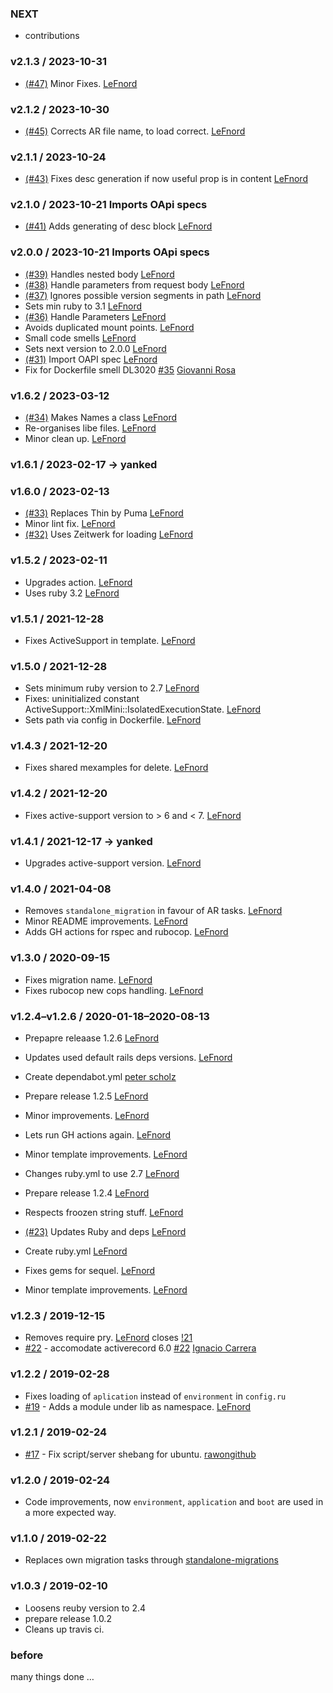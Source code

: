 ### NEXT

- contributions

### v2.1.3 / 2023-10-31

- [(#47)](https://github.com/LeFnord/grape-starter/pull/47) Minor Fixes. [LeFnord](https://github.com/LeFnord)

### v2.1.2 / 2023-10-30

- [(#45)](https://github.com/LeFnord/grape-starter/pull/45) Corrects AR file name, to load correct. [LeFnord](https://github.com/LeFnord)


### v2.1.1 / 2023-10-24

- [(#43)](https://github.com/LeFnord/grape-starter/pull/43) Fixes desc generation if now useful prop is in content [LeFnord](https://github.com/LeFnord)

### v2.1.0 / 2023-10-21 Imports OApi specs

- [(#41)](https://github.com/LeFnord/grape-starter/pull/41) Adds generating of desc block [LeFnord](https://github.com/LeFnord)

### v2.0.0 / 2023-10-21 Imports OApi specs

- [(#39)](https://github.com/LeFnord/grape-starter/pull/39) Handles nested body [LeFnord](https://github.com/LeFnord)
- [(#38)](https://github.com/LeFnord/grape-starter/pull/38) Handle parameters from request body [LeFnord](https://github.com/LeFnord)
- [(#37)](https://github.com/LeFnord/grape-starter/pull/37) Ignores possible version segments in path [LeFnord](https://github.com/LeFnord)
- Sets min ruby to 3.1 [LeFnord](https://github.com/LeFnord)
- [(#36)](https://github.com/LeFnord/grape-starter/pull/36) Handle Parameters [LeFnord](https://github.com/LeFnord)
- Avoids duplicated mount points. [LeFnord](https://github.com/LeFnord)
- Small code smells [LeFnord](https://github.com/LeFnord)
- Sets next version to 2.0.0 [LeFnord](https://github.com/LeFnord)
- [(#31)](https://github.com/LeFnord/grape-starter/pull/31) Import OAPI spec [LeFnord](https://github.com/LeFnord)
- Fix for Dockerfile smell DL3020 [#35](https://github.com/LeFnord/grape-starter/pull/35) [Giovanni Rosa](https://github.com/grosa1)

### v1.6.2 / 2023-03-12

- [(#34)](https://github.com/LeFnord/grape-starter/pull/34) Makes Names a class [LeFnord](https://github.com/LeFnord)
- Re-organises libe files. [LeFnord](https://github.com/LeFnord)
- Minor clean up. [LeFnord](https://github.com/LeFnord)

### v1.6.1 / 2023-02-17 -> yanked

### v1.6.0 / 2023-02-13

- [(#33)](https://github.com/LeFnord/grape-starter/pull/33) Replaces Thin by Puma [LeFnord](https://github.com/LeFnord)
- Minor lint fix. [LeFnord](https://github.com/LeFnord)
- [(#32)](https://github.com/LeFnord/grape-starter/pull/32) Uses Zeitwerk for loading [LeFnord](https://github.com/LeFnord)

### v1.5.2 / 2023-02-11

- Upgrades action. [LeFnord](https://github.com/LeFnord)
- Uses ruby 3.2 [LeFnord](https://github.com/LeFnord)

### v1.5.1 / 2021-12-28

- Fixes ActiveSupport in template. [LeFnord](https://github.com/LeFnord)

### v1.5.0 / 2021-12-28

- Sets minimum ruby version to 2.7 [LeFnord](https://github.com/LeFnord)
- Fixes: uninitialized constant ActiveSupport::XmlMini::IsolatedExecutionState. [LeFnord](https://github.com/LeFnord)
- Sets path via config in Dockerfile. [LeFnord](https://github.com/LeFnord)

### v1.4.3 / 2021-12-20

- Fixes shared mexamples for delete. [LeFnord](https://github.com/LeFnord)

### v1.4.2 / 2021-12-20

- Fixes active-support version to > 6 and < 7. [LeFnord](https://github.com/LeFnord)

### v1.4.1 / 2021-12-17 -> yanked

- Upgrades active-support version. [LeFnord](https://github.com/LeFnord)

### v1.4.0 / 2021-04-08

- Removes `standalone_migration` in favour of AR tasks. [LeFnord](https://github.com/LeFnord)
- Minor README improvements. [LeFnord](https://github.com/LeFnord)
- Adds GH actions for rspec and rubocop. [LeFnord](https://github.com/LeFnord)

### v1.3.0 / 2020-09-15

- Fixes migration name. [LeFnord](https://github.com/LeFnord)
- Fixes rubocop new cops handling. [LeFnord](https://github.com/LeFnord)

### v1.2.4–v1.2.6 / 2020-01-18–2020-08-13

- Prepapre releaase 1.2.6 [LeFnord](https://github.com/LeFnord)
- Updates used default rails deps versions. [LeFnord](https://github.com/LeFnord)
- Create dependabot.yml [peter scholz](https://github.com/LeFnord)
- Prepare release 1.2.5 [LeFnord](https://github.com/LeFnord)
- Minor improvements. [LeFnord](https://github.com/LeFnord)
- Lets run GH actions again. [LeFnord](https://github.com/LeFnord)
- Minor template improvements. [LeFnord](https://github.com/LeFnord)
- Changes ruby.yml to use 2.7 [LeFnord](https://github.com/LeFnord)
- Prepare release 1.2.4 [LeFnord](https://github.com/LeFnord)
- Respects froozen string stuff. [LeFnord](https://github.com/LeFnord)
- [(#23)](https://github.com/LeFnord/grape-starter/pull/23) Updates Ruby and deps [LeFnord](https://github.com/LeFnord)
- Create ruby.yml [LeFnord](https://github.com/LeFnord)

- Fixes gems for sequel. [LeFnord](https://github.com/LeFnord)
- Minor template improvements. [LeFnord](https://github.com/LeFnord)

### v1.2.3 / 2019-12-15

- Removes require pry. [LeFnord](https://github.com/LeFnord) closes [!21](https://github.com/LeFnord/grape-starter/issues/21)
- [#22](https://github.com/LeFnord/grape-starter/pull/22) - accomodate activerecord 6.0 [#22](https://github.com/LeFnord/grape-starter/pull/22) [Ignacio Carrera](https://github.com/nachokb)

### v1.2.2 / 2019-02-28

- Fixes loading of `aplication` instead of `environment` in `config.ru`
- [#19](https://github.com/LeFnord/grape-starter/pull/19) - Adds a module under lib as namespace. [LeFnord](https://github.com/LeFnord)

### v1.2.1 / 2019-02-24

- [#17](https://github.com/LeFnord/grape-starter/pull/17) - Fix script/server shebang for ubuntu. [rawongithub](https://github.com/rawongithub)

### v1.2.0 / 2019-02-24

- Code improvements, now `environment`, `application` and `boot` are used in a more expected way.

### v1.1.0 / 2019-02-22
- Replaces own migration tasks through [standalone-migrations](https://github.com/thuss/standalone-migrations)

### v1.0.3 / 2019-02-10
- Loosens reuby version to 2.4
- prepare release 1.0.2
- Cleans up travis ci.

### before

many things done …
